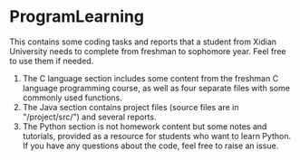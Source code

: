 # ProgramLearning

This contains some coding tasks and reports that a student from Xidian University needs to complete from freshman to sophomore year. Feel free to use them if needed.  
1. The C language section includes some content from the freshman C language programming course, as well as four separate files with some commonly used functions.
2. The Java section contains project files (source files are in "/project/src/") and several reports.
3. The Python section is not homework content but some notes and tutorials, provided as a resource for students who want to learn Python.
If you have any questions about the code, feel free to raise an issue.

